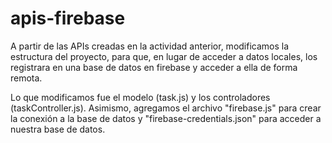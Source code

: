 # apis-firebase

A partir de las APIs creadas en la actividad anterior, modificamos la estructura del proyecto, para que, en lugar de acceder a datos locales, los registrara en una base de datos en firebase y acceder a ella de forma remota. 

Lo que modificamos fue el modelo (task.js) y los controladores (taskController.js). Asimismo, agregamos el archivo "firebase.js" para crear la conexión a la base de datos y "firebase-credentials.json" para acceder a nuestra base de datos. 
